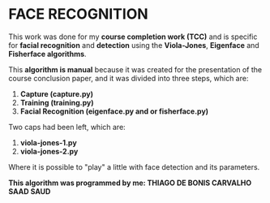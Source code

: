 # FACE RECOGNITION
This work was done for my **course completion work (TCC)**
and is specific for **facial recognition** and **detection** using the **Viola-Jones**, **Eigenface** and **Fisherface algorithms**.

This **algorithm is manual** because it was created for the presentation of the course conclusion paper, and it was divided into three steps, which are:

1) **Capture (capture.py)**
2) **Training (training.py)**
3) **Facial Recognition (eigenface.py and or fisherface.py)**

Two caps had been left, which are:

1) **viola-jones-1.py**
2) **viola-jones-2.py**

Where it is possible to "play" a little with face detection and its parameters.


**This algorithm was programmed by me: THIAGO DE BONIS CARVALHO SAAD SAUD**